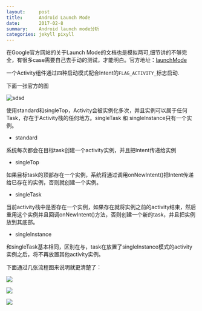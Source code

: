```yaml
---
layout:     post
title:      Android Launch Mode
date:       2017-02-8
summary:    Android launch mode分析
categories: jekyll pixyll
---
```


在Google官方网站的关于Launch Mode的文档也是模拟两可,细节讲的不够完全，有很多case需要自己去手动的测试，才能明白。官方地址：[launchMode](https://developer.android.com/guide/topics/manifest/activity-element.html#lmode)

	
一个Activity组件通过四种启动模式配合Intent的`FLAG_ACTIVITY_`标志启动.

下面一张官方的图

![sdsd](http://twolight.github.io/images/439590A8-7AD1-4EA0-AE94-17D24E5C3D67.png)

使用standard和singleTop，Activity会被实例化多次，并且实例可以属于任何Task，存在于Activity栈的任何地方。singleTask 和 singleInstance只有一个实例。


* standard

系统每次都会在目标task创建一个activity实例，并且把Intent传递给实例

* singleTop

如果目标task的顶部存在一个实例，系统将通过调用onNewIntent()把Intent传递给已存在的实例，否则就创建一个实例。

* singleTask

当前activity栈中是否存在一个实例，如果存在就将实例之前的activity结束，然后重用这个实例并且回调onNewIntent()方法，否则创建一个新的task，并且把实例放到其底部。

* singleInstance

和singleTask基本相同，区别在与，task在放置了singleInstance模式的activity实例之后，将不再放置其他activity实例。




下面通过几张流程图来说明就更清楚了：


![](http://twolight.github.io/images/7CA174ED-F146-45F6-9F59-13EA5ED60E0F.png)

![](http://twolight.github.io/images/7C19C14E-420D-4A7C-B365-E1B59FFC8365.png)

![](http://twolight.github.io/images/B2EF1E62-A19C-4FA0-B902-32EEF047F7ED.png)








